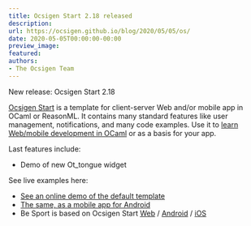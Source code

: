 ```yaml
---
title: Ocsigen Start 2.18 released
description:
url: https://ocsigen.github.io/blog/2020/05/05/os/
date: 2020-05-05T00:00:00-00:00
preview_image:
featured:
authors:
- The Ocsigen Team
---
```


<p>New release: Ocsigen Start 2.18</p>

<p><a href="https://ocsigen.org/ocsigen-start/">Ocsigen Start</a> is a template for client-server Web and/or mobile app in OCaml or ReasonML.
It contains many standard features like user management, notifications, and many code examples.
Use it to <a href="https://ocsigen.org/tuto/latest/manual/start">learn Web/mobile development in OCaml</a> or as a basis for your app.</p>

<p>Last features include:</p>
<ul>
  <li>Demo of new Ot_tongue widget</li>
</ul>

<p>See live examples here:</p>
<ul>
  <li><a href="https://ocsigen-1.inria.fr/ocsigen-start/demo/">See an online demo of the default template</a></li>
  <li><a href="https://play.google.com/store/apps/details?id=com.osdemo.mobile">The same, as a mobile app for Android</a></li>
  <li>Be Sport is based on Ocsigen Start <a href="https://www.besport.com/feed">Web</a> / <a href="https://play.google.com/store/apps/details?id=com.besport.www.mobile">Android</a> / <a href="https://apps.apple.com/fr/app/be-sport/id1104216922">iOS</a></li>
</ul>



